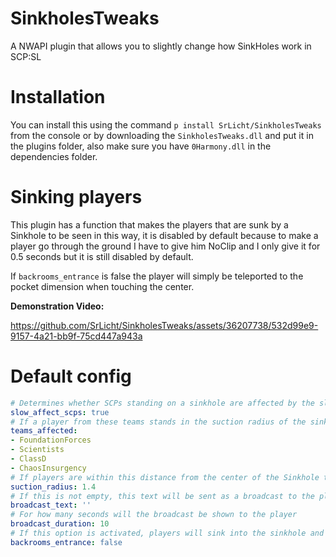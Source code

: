 # SinkholesTweaks
 A NWAPI plugin that allows you to slightly change how SinkHoles work in SCP:SL

 # Installation
 You can install this using the command ``p install SrLicht/SinkholesTweaks`` from the console or by downloading the ``SinkholesTweaks.dll`` and put it in the plugins folder, also make sure you have ``0Harmony.dll`` in the dependencies folder.

 # Sinking players
 This plugin has a function that makes the players that are sunk by a Sinkhole to be seen in this way, it is disabled by default because to make a player go through the ground I have to give him NoClip and I only give it for 0.5 seconds but it is still disabled by default.

If ``backrooms_entrance`` is false the player will simply be teleported to the pocket dimension when touching the center.
 

**Demonstration Video:**



https://github.com/SrLicht/SinkholesTweaks/assets/36207738/532d99e9-9157-4a21-bb9f-75cd447a943a



# Default config

```yml
# Determines whether SCPs standing on a sinkhole are affected by the slow
slow_affect_scps: true
# If a player from these teams stands in the suction radius of the sinkhole, he will be moved to the pocket dimension.
teams_affected:
- FoundationForces
- Scientists
- ClassD
- ChaosInsurgency
# If players are within this distance from the center of the Sinkhole they will be sucked into the pocket dimension.
suction_radius: 1.4
# If this is not empty, this text will be sent as a broadcast to the player when he is taken to the pocket dimension.
broadcast_text: ''
# For how many seconds will the broadcast be shown to the player
broadcast_duration: 10
# If this option is activated, players will sink into the sinkhole and then be taken to the pocket dimension. WARNING to make this possible the player is given noclip for 0.5 seconds, that's why it is disabled by default.
backrooms_entrance: false

```
